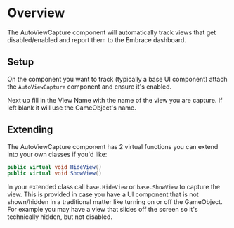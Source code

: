 
# Overview

The AutoViewCapture component will automatically track views that get disabled/enabled and report them to the Embrace dashboard.

## Setup

On the component you want to track (typically a base UI component) attach the `AutoViewCapture` component and ensure it's enabled.

Next up fill in the View Name with the name of the view you are capture. If left blank it will use the GameObject's name.

## Extending

The AutoViewCapture component has 2 virtual functions you can extend into your own classes if you'd like:

```csharp
public virtual void HideView()
public virtual void ShowView()
```

In your extended class call `base.HideView` or `base.ShowView` to capture the view. This is provided in case you have a UI component that is not shown/hidden in a traditional matter like turning on or off the GameObject. For example you may have a view that slides off the screen so it's technically hidden, but not disabled.
